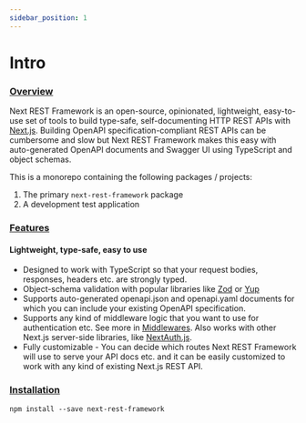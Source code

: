 ```yaml
---
sidebar_position: 1
---
```


# Intro

### [Overview](#overview)

Next REST Framework is an open-source, opinionated, lightweight, easy-to-use set of tools to build type-safe, self-documenting HTTP REST APIs with [Next.js](http://nextjs.org/). Building OpenAPI specification-compliant REST APIs can be cumbersome and slow but Next REST Framework makes this easy with auto-generated OpenAPI documents and Swagger UI using TypeScript and object schemas.

This is a monorepo containing the following packages / projects:

1. The primary `next-rest-framework` package
2. A development test application

### [Features](#features)

#### Lightweight, type-safe, easy to use

- Designed to work with TypeScript so that your request bodies, responses, headers etc. are strongly typed.
- Object-schema validation with popular libraries like [Zod](https://github.com/colinhacks/zod) or [Yup](https://github.com/jquense/yup)
- Supports auto-generated openapi.json and openapi.yaml documents for which you can include your existing OpenAPI specification.
- Supports any kind of middleware logic that you want to use for authentication etc. See more in [Middlewares](#middlewares). Also works with other Next.js server-side libraries, like [NextAuth.js](#https://github.com/nextauthjs/next-auth).
- Fully customizable - You can decide which routes Next REST Framework will use to serve your API docs etc. and it can be easily customized to work with any kind of existing Next.js REST API.

### [Installation](#installation)

```
npm install --save next-rest-framework
```
